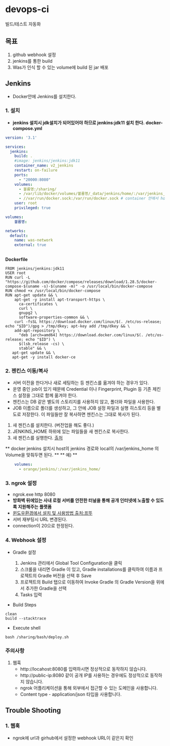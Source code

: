 # devops-ci
빌드/테스트 자동화

## 목표 ##
1. github webhook 설정
2. jenkins를 통한 build
3. Was가 인식 할 수 있는 volume에 build 된 jar 배포

## Jenkins ##
- Docker안에 Jenkins를 설치한다.

### 1. 설치 ###
- **jenkins 설치시 jdk설치가 되어있어야 하므로 jenkins:jdk11 설치 한다.**
**docker-compose.yml**
````yml
version: '3.1'

services:
  jenkins:
    build: .
    #image: jenkins/jenkins:jdk11
    container_name: v2_jenkins
    restart: on-failure
    ports:
      - "20000:8080"
    volumes:
      - 볼륨명:/sharing/
      - /var/lib/docker/volumes/볼륨명/_data/jenkins/home/:/var/jenkins_home/
      - //var/run/docker.sock:/var/run/docker.sock # container 안에서 host의 docker 명령어를 사용 가능
    user: root
    privileged: true

volumes:
    볼륨명:

networks:
  default:
    name: was-network
    external: true
      
````
**Dockerfile**
````
FROM jenkins/jenkins:jdk11
USER root
RUN curl -L "https://github.com/docker/compose/releases/download/1.28.5/docker-compose-$(uname -s)-$(uname -m)" -o /usr/local/bin/docker-compose
RUN chmod +x /usr/local/bin/docker-compose
RUN apt-get update && \
    apt-get -y install apt-transport-https \
      ca-certificates \
      curl \
      gnupg2 \
      software-properties-common && \
    curl -fsSL https://download.docker.com/linux/$(. /etc/os-release; echo "$ID")/gpg > /tmp/dkey; apt-key add /tmp/dkey && \
    add-apt-repository \
      "deb [arch=amd64] https://download.docker.com/linux/$(. /etc/os-release; echo "$ID") \
      $(lsb_release -cs) \
      stable" && \
   apt-get update && \
   apt-get -y install docker-ce
````

### 2. 젠킨스 이동/복사 ###
- 서버 이전을 한다거나 새로 세팅하는 등 젠킨스를 옮겨야 하는 경우가 있다. 
- 운영 중인 job이 있기 때문에 Credential 이나 Fingerprint, Plugin 등 기존 제킨스 설정을 그대로 함께 옮겨야 한다.
- 젠킨스는 DB 같은 별도의 스토리지를 사용하지 않고, 폴더와 파일을 사용한다. 
- JOB 이름으로 폴더를 생성하고, 그 안에 JOB 설정 파일과 실행 히스토리 등을 별도로 저장한다. 이 파일들만 잘 복사하면 젠킨스는 그대로 복사가 된다.

1. 새 젠킨스를 설치한다. (버전업을 해도 좋다.)
2. JENKINS_HOME 하위에 있는 파일들을 새 젠킨스로 복사한다.
3. 새 젠킨스를 실행한다.
[출처](https://blog.leocat.kr/notes/2017/11/02/jenkins-backup-restore)

** docker jenkins 설치시 host의 jenkins 경로와 local의 /var/jenkins_home 의 Volume을 맞춰두면 된다. **
** 예) **
````yml
    volumes:
      - orange/jenkins/:/var/jenkins_home/
````

### 3. ngrok 설정 ###
- ngrok.exe http 8080
- **방화벽 뒤에있는 사내 로컬 서버를 안전한 터널을 통해 공개 인터넷에 노출할 수 있도록 지원해주는 플랫폼**
- [윈도우환경에서 설치 및 사용방법 출처:프뚜](https://ssjeong.tistory.com/entry/ngrok-%EB%A1%9C%EC%BB%AC-%EB%84%A4%ED%8A%B8%EC%9B%8C%ED%81%AC%EC%9D%98-%ED%84%B0%EB%84%90-%EC%97%B4%EA%B8%B0%EB%A1%9C%EC%BB%AC-PC-%EA%B0%9C%EB%B0%9C-%ED%99%98%EA%B2%BD-%EA%B5%AC%EC%B6%95)
- 서버 재부팅시 URL 변경된다.
- connection이 20으로 한정된다.

### 4. Webhook 설정 ###
- Gradle 설정
  1. Jenkins 관리에서 Global Tool Configuration을 클릭
  2. 스크롤을 내리면 Gradle 이 있고, Gradle installations를 클릭하여 이름과 프로젝트의 Gradle 버전을 선택 후 Save
  3. 프로젝트의 Build 탭으로 이동하여 Invoke Gradle 의 Gradle Version을 위에서 추가한 Gradle을 선택
  4. Tasks 입력

- Build Steps
````
clean
build --stacktrace
````

- Execute shell
````
bash /sharing/bash/deploy.sh
````

### 주의사항 ###
1. 웹훅
    - http://locahost:8080를 입력하시면 정상적으로 동작하지 않습니다.
    - http://public-ip:8080 같이 공개 IP를 사용하는 경우에도 정상적으로 동작하지 않습니다.
    - ngrok 어플리케이션을 통해 외부에서 접근할 수 있는 도메인을 사용합니다.
    - Content type - application/json 타입을 사용합니다.

## Trouble Shooting ##
### 1. 웹훅  ###
- ngrok에 url과 girhub에서 설정한 webhook URL이 같은지 확인

